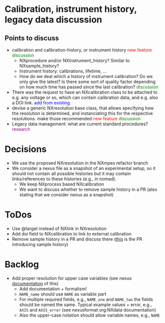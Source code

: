 # Calibration, instrument history, legacy data discussion

## Points to discuss
- calibration and calibration-history, or instrument history <span style="color:red">new feature</span>
<span style="color:green">discussion</span>
    - NXprocedure and/or NXinstrument_history? Similar to NXsample_history?
    - Instrument history: calibrations, lifetime, ... 
    - How do we deal which a history of instrument calibration? Do we only give the latest? Is there some sort of quality factor depending on how much time has passed since the last calibration? <span style="color:green">discussion</span>
- There was the request to have an NXcalibration class to be attached to e.g. any voltage or so, which can contain calibration data, and e.g. also a DOI link. <span style="color:blue">add from existing</span>
- devise a generic NXresolution base class, that allows specifying how the resolution is determined, and instanciating this for the respective resolutions. make those recommended <span style="color:red">new feature</span> <span style="color:green">discussion</span>
- Legacy data management: what are current standard procedures? <span style="color:purple">research</span>

# Decisions
- We use the proposed NXresolution in the NXmpes refactor branch
- We consider a nexus file as a snapshot of an experimental setup, so it should not contain all possible histories but it may contain links/references to these histories (e.g., in nomad).
    - We keep NXprocess based NXcalibration
    - We want to discuss whether to remove sample history in a PR (also stating that we consider nexus as a snapshot)

# ToDos
- Use @target instead of NXlink in NXresolution
- Add doi field to NXcalibration to link to external calibration
- Remove sample history in a PR and discuss there ([this](https://github.com/FAIRmat-NFDI/nexus_definitions/pull/56) is the PR introducing sample history)


# Backlog
- Add proper resolution for upper case variables (see nexus [documentation](https://manual.nexusformat.org/defs_intro.html#index-8) of this)
    - Add documentation + formalism!
    - `NAME_name` should use `NAME` as variable part
    - For multiple required fields, e.g., `NAME_one` and `NAME_two` the fields should be named the same. Typical example values + error, e.g., `AXIS` and `AXIS_error` (see nexusformat.org:NXdata documentation)
    - Also the upper-case notation should allow variable names, e.g., `NAME`